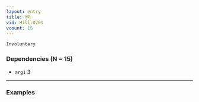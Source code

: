 ```yaml
---
layout: entry
title: རྟག་
vid: Hill:0701
vcount: 15
---
```

`Involuntary` 
> 
### Dependencies (N = 15)
* `arg1` 3

---

### Examples



